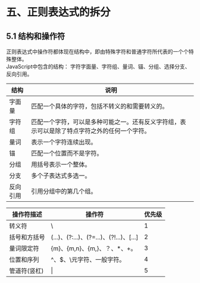 # 五、正则表达式的拆分
## 5.1 结构和操作符
正则表达式中操作符都体现在结构中，即由特殊字符和普通字符所代表的一个个特殊整体。    
JavaScript中包含的结构： 字符字面量、字符组、量词、锚、分组、选择分支、反向引用。    

| 结构 | 说明|
| ----------- |--------------------------|
| 字面量 | 匹配一个具体的字符，包括不转义的和需要转义的。 |
| 字符组 | 匹配一个字符，可以是多种可能之一。还有反义字符组，表示可以是除了特点字符之外的任何一个字符。|
| 量词 | 表示一个字符连续出现。|
| 锚 | 匹配一个位置而不是字符。|
| 分组 | 用括号表示一个整体。|
| 分支 | 多个子表达式多选一。|
| 反向引用  | 引用分组中的第几个组。|      

| 操作符描述 | 操作符 |  优先级 |
| ----------- |-----------| --------|
| 转义符 | \ | 1 |
| 括号和方括号 |(...)、(?:...)、(?=...)、(?!...)、[...]| 2 |
| 量词限定符 | {m}、{m,n}、{m,}、？、*、+。| 3 |
| 位置和序列 | ^、$、\元字符、一般字符。| 4 |
| 管道符(竖杠) | \| | 5 |

